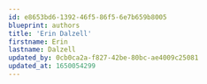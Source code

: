 ```yaml
---
id: e8653bd6-1392-46f5-86f5-6e7b659b8005
blueprint: authors
title: 'Erin Dalzell'
firstname: Erin
lastname: Dalzell
updated_by: 0cb0ca2a-f827-42be-80bc-ae4009c25081
updated_at: 1650054299
---
```


